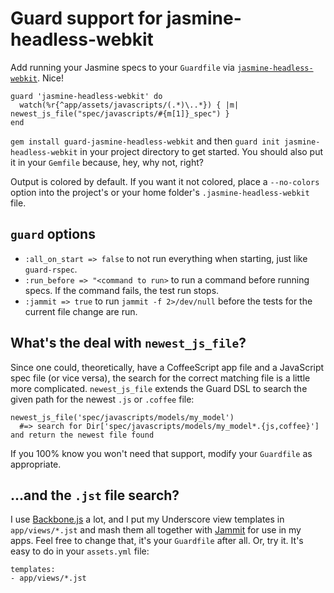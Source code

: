 # Guard support for jasmine-headless-webkit

Add running your Jasmine specs to your `Guardfile` via [`jasmine-headless-webkit`](http://github.com/johnbintz/jasmine-headless-webkit/). Nice!

    guard 'jasmine-headless-webkit' do
      watch(%r{^app/assets/javascripts/(.*)\..*}) { |m| newest_js_file("spec/javascripts/#{m[1]}_spec") }
    end

`gem install guard-jasmine-headless-webkit` and then `guard init jasmine-headless-webkit` in your project directory to get started.
You should also put it in your `Gemfile` because, hey, why not, right?

Output is colored by default. If you want it not colored, place a `--no-colors` option into the project's or your
home folder's `.jasmine-headless-webkit` file.

## `guard` options

* `:all_on_start => false` to not run everything when starting, just like `guard-rspec`.
* `:run_before => "<command to run>` to run a command before running specs. If the command fails, the test run stops.
* `:jammit => true` to run `jammit -f 2>/dev/null` before the tests for the current file change are run.

## What's the deal with `newest_js_file`?

Since one could, theoretically, have a CoffeeScript app file and a JavaScript spec file (or vice versa), the search for the correct matching
file is a little more complicated. `newest_js_file` extends the Guard DSL to search the given path for the newest `.js` or `.coffee` file:

    newest_js_file('spec/javascripts/models/my_model')
      #=> search for Dir['spec/javascripts/models/my_model*.{js,coffee}'] and return the newest file found

If you 100% know you won't need that support, modify your `Guardfile` as appropriate.

## ...and the `.jst` file search?

I use [Backbone.js](http://documentcloud.github.com/backbone/) a lot, and I put my Underscore view templates in `app/views/*.jst` 
and mash them all together with [Jammit](https://github.com/documentcloud/jammit) for use in my apps. Feel free to change that, it's your `Guardfile` after all.
Or, try it. It's easy to do in your `assets.yml` file:

    templates:
    - app/views/*.jst

